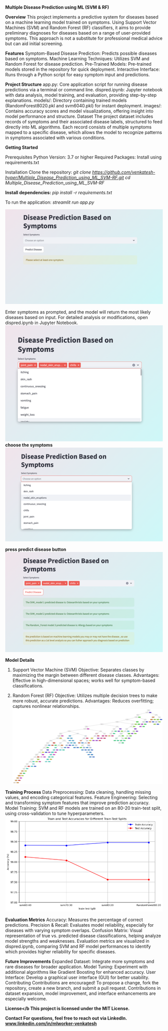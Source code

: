 <b align="center">Multiple Disease Prediction using ML (SVM & RF)</b>

<B>Overview</b>
This project implements a predictive system for diseases based on a machine learning model trained on symptoms. Using Support Vector Machines (SVM) and Random Forest (RF) classifiers, it aims to provide preliminary diagnoses for diseases based on a range of user-provided symptoms. This approach is not a substitute for professional medical advice but can aid initial screening.

<b>Features</b>
Symptom-Based Disease Prediction: Predicts possible diseases based on symptoms.
Machine Learning Techniques: Utilizes SVM and Random Forest for disease prediction.
Pre-Trained Models: Pre-trained models stored in the repository for quick deployment.
Interactive Interface: Runs through a Python script for easy symptom input and predictions.

<b>Project Structure</b>
app.py: Core application script for running disease predictions via a terminal or command line.
dispred.ipynb: Jupyter notebook with data analysis, model training, and evaluation, providing step-by-step explanations.
models/: Directory containing trained models (RandomForest8020.pkl and svm6040.pkl) for instant deployment.
images/: Contains accuracy scores and model visualizations, offering insight into model performance and structure.
Dataset
The project dataset includes records of symptoms and their associated disease labels, structured to feed directly into ML algorithms. Each record consists of multiple symptoms mapped to a specific disease, which allows the model to recognize patterns in symptoms associated with various conditions.

<b>Getting Started</b>

Prerequisites
Python Version: 3.7 or higher
Required Packages: Install using requirements.txt 

Installation
Clone the repository:
<I>git clone https://github.com/venkatesh-hyper/Multiple_Disease_Prediction_using_ML_SVM-RF.git
cd Multiple_Disease_Prediction_using_ML_SVM-RF</i>

<b>Install dependencies:</b>
<i>pip install -r requirements.txt</I>

To run the application:
<i>streamlit run app.py</i>

![Alt text](img/entry.png)

Enter symptoms as prompted, and the model will return the most likely diseases based on input.
For detailed analysis or modifications, open dispred.ipynb in Jupyter Notebook.
![Alt text](img/promptcheck.png)
<b>choose the symptoms</b>
![Alt text](img/prompting.png)

<b>press predict disease button </b>
![Alt text](img/result_pred.png)

<B>Model Details</B>
1. Support Vector Machine (SVM)
Objective: Separates classes by maximizing the margin between different disease classes.
Advantages: Effective in high-dimensional spaces; works well for symptom-based classifications.

3. Random Forest (RF)
Objective: Utilizes multiple decision trees to make more robust, accurate predictions.
Advantages: Reduces overfitting; captures nonlinear relationships.
![Alt text](img/Random%20forest%20tree.png)

<b>Training Process</b>
Data Preprocessing: Data cleaning, handling missing values, and encoding categorical features.
Feature Engineering: Selecting and transforming symptom features that improve prediction accuracy.
Model Training: SVM and RF models are trained on an 80-20 train-test split, using cross-validation to tune hyperparameters.
![Alt text](img/accuracy%20scores.png)

<b>Evaluation Metrics</b>
Accuracy: Measures the percentage of correct predictions.
Precision & Recall: Evaluates model reliability, especially for diseases with varying symptom overlaps.
Confusion Matrix: Visual representation of true vs. predicted disease classifications, helping analyze model strengths and weaknesses.
Evaluation metrics are visualized in dispred.ipynb, comparing SVM and RF model performances to identify which provides higher reliability for specific diseases.

<b>Future Improvements</B>
Expanded Dataset: Integrate more symptoms and rare diseases for broader application.
Model Tuning: Experiment with additional algorithms like Gradient Boosting for enhanced accuracy.
User Interface: Develop a graphical user interface (GUI) for better usability.
Contributing
Contributions are encouraged! To propose a change, fork the repository, create a new branch, and submit a pull request. Contributions in dataset expansion, model improvement, and interface enhancements are especially welcome.

<b>License</b
This project is licensed under the MIT License. 

Contact
For questions, feel free to reach out via LinkedIn.
www.linkedin.com/in/mlworker-venkatesh

